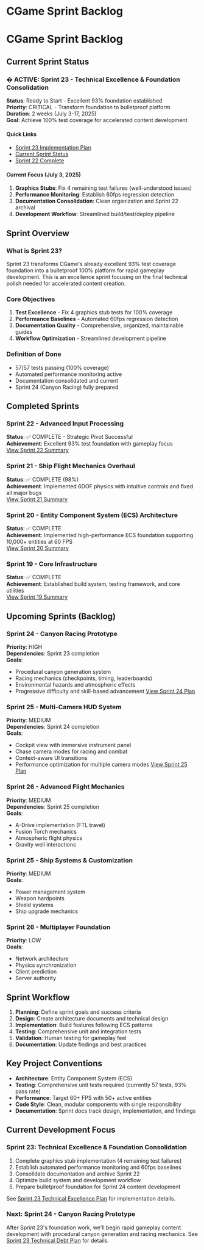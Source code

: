 # CGame Sprint Backlog

# CGame Sprint Backlog

## Current Sprint Status

### � ACTIVE: Sprint 23 - Technical Excellence & Foundation Consolidation
**Status**: Ready to Start - Excellent 93% foundation established  
**Priority**: CRITICAL - Transform foundation to bulletproof platform  
**Duration**: 2 weeks (July 3-17, 2025)  
**Goal**: Achieve 100% test coverage for accelerated content development

#### Quick Links
- [Sprint 23 Implementation Plan](active/SPRINT_23_TECHNICAL_EXCELLENCE.md)
- [Current Sprint Status](CURRENT_SPRINT_STATUS.md)
- [Sprint 22 Complete](completed/sprint_22/SPRINT_22_COMPLETE.md)

#### Current Focus (July 3, 2025)
1. **Graphics Stubs**: Fix 4 remaining test failures (well-understood issues)
2. **Performance Monitoring**: Establish 60fps regression detection
3. **Documentation Consolidation**: Clean organization and Sprint 22 archival
4. **Development Workflow**: Streamlined build/test/deploy pipeline

## Sprint Overview

### What is Sprint 23?
Sprint 23 transforms CGame's already excellent 93% test coverage foundation into a bulletproof 100% platform for rapid gameplay development. This is an excellence sprint focusing on the final technical polish needed for accelerated content creation.

### Core Objectives
1. **Test Excellence** - Fix 4 graphics stub tests for 100% coverage
2. **Performance Baselines** - Automated 60fps regression detection
3. **Documentation Quality** - Comprehensive, organized, maintainable guides
4. **Workflow Optimization** - Streamlined development pipeline

### Definition of Done
- 57/57 tests passing (100% coverage)
- Automated performance monitoring active
- Documentation consolidated and current
- Sprint 24 (Canyon Racing) fully prepared

## Completed Sprints

### Sprint 22 - Advanced Input Processing
**Status**: ✅ COMPLETE - Strategic Pivot Successful  
**Achievement**: Excellent 93% test foundation with gameplay focus  
[View Sprint 22 Summary](completed/sprint_22/SPRINT_22_COMPLETE.md)

### Sprint 21 - Ship Flight Mechanics Overhaul
**Status**: ✅ COMPLETE (98%)  
**Achievement**: Implemented 6DOF physics with intuitive controls and fixed all major bugs  
[View Sprint 21 Summary](completed/sprint_21/SPRINT_21_COMPLETION_SUMMARY.md)

### Sprint 20 - Entity Component System (ECS) Architecture
**Status**: ✅ COMPLETE  
**Achievement**: Implemented high-performance ECS foundation supporting 10,000+ entities at 60 FPS  
[View Sprint 20 Summary](completed/SPRINT_20_COMPLETE.md)

### Sprint 19 - Core Infrastructure
**Status**: ✅ COMPLETE  
**Achievement**: Established build system, testing framework, and core utilities  
[View Sprint 19 Summary](completed/SPRINT_19_COMPLETE.md)

## Upcoming Sprints (Backlog)

### Sprint 24 - Canyon Racing Prototype
**Priority**: HIGH  
**Dependencies**: Sprint 23 completion  
**Goals**: 
- Procedural canyon generation system
- Racing mechanics (checkpoints, timing, leaderboards)
- Environmental hazards and atmospheric effects
- Progressive difficulty and skill-based advancement
[View Sprint 24 Plan](backlog/SPRINT_24_CANYON_RACING.md)

### Sprint 25 - Multi-Camera HUD System  
**Priority**: MEDIUM  
**Dependencies**: Sprint 24 completion  
**Goals**:
- Cockpit view with immersive instrument panel
- Chase camera modes for racing and combat
- Context-aware UI transitions
- Performance optimization for multiple camera modes
[View Sprint 25 Plan](backlog/SPRINT_25_MULTI_CAMERA_HUD_SYSTEM.md)

### Sprint 26 - Advanced Flight Mechanics
**Priority**: MEDIUM  
**Dependencies**: Sprint 25 completion  
**Goals**:
- A-Drive implementation (FTL travel)
- Fusion Torch mechanics
- Atmospheric flight physics
- Gravity well interactions

### Sprint 25 - Ship Systems & Customization
**Priority**: MEDIUM  
**Goals**:
- Power management system
- Weapon hardpoints
- Shield systems
- Ship upgrade mechanics

### Sprint 26 - Multiplayer Foundation
**Priority**: LOW  
**Goals**:
- Network architecture
- Physics synchronization
- Client prediction
- Server authority

## Sprint Workflow

1. **Planning**: Define sprint goals and success criteria
2. **Design**: Create architecture documents and technical design
3. **Implementation**: Build features following ECS patterns
4. **Testing**: Comprehensive unit and integration tests
5. **Validation**: Human testing for gameplay feel
6. **Documentation**: Update findings and best practices

## Key Project Conventions

- **Architecture**: Entity Component System (ECS)
- **Testing**: Comprehensive unit tests required (currently 57 tests, 93% pass rate)
- **Performance**: Target 60+ FPS with 50+ active entities
- **Code Style**: Clean, modular components with single responsibility
- **Documentation**: Sprint docs track design, implementation, and findings

## Current Development Focus

### Sprint 23: Technical Excellence & Foundation Consolidation
1. Complete graphics stub implementation (4 remaining test failures)
2. Establish automated performance monitoring and 60fps baselines
3. Consolidate documentation and archive Sprint 22
4. Optimize build system and development workflow
5. Prepare bulletproof foundation for Sprint 24 content development

See [Sprint 23 Technical Excellence Plan](active/SPRINT_23_TECHNICAL_EXCELLENCE.md) for implementation details.

### Next: Sprint 24 - Canyon Racing Prototype
After Sprint 23's foundation work, we'll begin rapid gameplay content development with procedural canyon generation and racing mechanics.
See [Sprint 23 Technical Debt Plan](backlog/SPRINT_23_TECHNICAL_DEBT.md) for details.